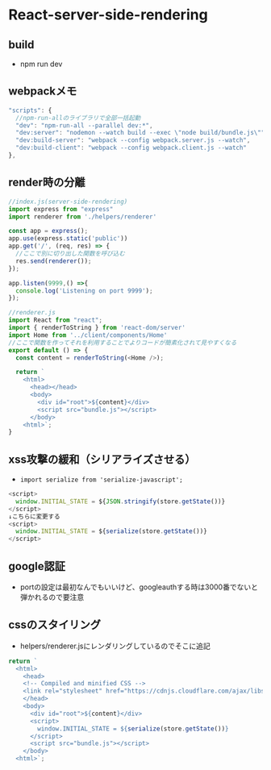 # React-server-side-rendering
## build
-  npm run dev

## webpackメモ
```js
"scripts": {
  //npm-run-allのライブラリで全部一括起動
  "dev": "npm-run-all --parallel dev:*",
  "dev:server": "nodemon --watch build --exec \"node build/bundle.js\"",
  "dev:build-server": "webpack --config webpack.server.js --watch",
  "dev:build-client": "webpack --config webpack.client.js --watch"
},
```

## render時の分離
```js
//index.js(server-side-rendering)
import express from "express"
import renderer from './helpers/renderer'

const app = express();
app.use(express.static('public'))
app.get('/', (req, res) => {
  //ここで別に切り出した関数を呼び込む
  res.send(renderer());
});

app.listen(9999,() =>{
  console.log('Listening on port 9999');
});

```

```js
//renderer.js
import React from "react";
import { renderToString } from 'react-dom/server'
import Home from '../client/components/Home'
//ここで関数を作ってそれを利用することでよりコードが簡素化されて見やすくなる
export default () => {
  const content = renderToString(<Home />);

  return `
    <html>
      <head></head>
      <body>
        <div id="root">${content}</div>
        <script src="bundle.js"></script>
      </body>
    <html>`;
}
```


## xss攻撃の緩和（シリアライズさせる）
- `import serialize from 'serialize-javascript';`
```js
<script>
  window.INITIAL_STATE = ${JSON.stringify(store.getState())}
</script>
↓こちらに変更する
<script>
  window.INITIAL_STATE = ${serialize(store.getState())}
</script>
```

## google認証
- portの設定は最初なんでもいいけど、googleauthする時は3000番でないと弾かれるので要注意

## cssのスタイリング
- helpers/renderer.jsにレンダリングしているのでそこに追記
```js
return `
  <html>
    <head>
    <!-- Compiled and minified CSS -->
    <link rel="stylesheet" href="https://cdnjs.cloudflare.com/ajax/libs/materialize/1.0.0-rc.2/css/materialize.min.css">
    </head>
    <body>
      <div id="root">${content}</div>
      <script>
        window.INITIAL_STATE = ${serialize(store.getState())}
      </script>
      <script src="bundle.js"></script>
    </body>
  <html>`;
```
